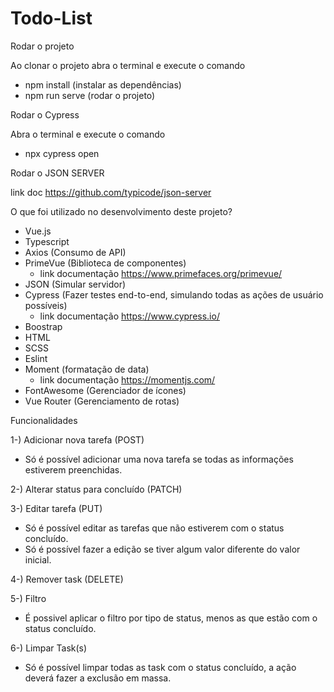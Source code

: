 # Todo-List

Rodar o projeto

Ao clonar o projeto abra o terminal e execute o comando
- npm install (instalar as dependências)
- npm run serve (rodar o projeto)

Rodar o Cypress

Abra o terminal e execute o comando
- npx cypress open

Rodar o JSON SERVER

link doc https://github.com/typicode/json-server

O que foi utilizado no desenvolvimento deste projeto?

- Vue.js
- Typescript
- Axios (Consumo de API)
- PrimeVue (Biblioteca de componentes) 
  - link documentação https://www.primefaces.org/primevue/
- JSON (Simular servidor)
- Cypress (Fazer testes end-to-end, simulando todas as ações de usuário possíveis)
  - link documentação https://www.cypress.io/
- Boostrap
- HTML
- SCSS
- Eslint
- Moment (formatação de data)
  - link documentação https://momentjs.com/
- FontAwesome (Gerenciador de ícones)
- Vue Router (Gerenciamento de rotas)

Funcionalidades

1-) Adicionar nova tarefa (POST)
- Só é possível adicionar uma nova tarefa se todas as informações estiverem preenchidas.

2-) Alterar status para concluído (PATCH)

3-) Editar tarefa (PUT)
- Só é possível editar as tarefas que não estiverem com o status concluído.
- Só é possível fazer a edição se tiver algum valor diferente do valor inicial.

4-) Remover task (DELETE)

5-) Filtro
- É possivel aplicar o filtro por tipo de status, menos as que estão com o status concluído.

6-) Limpar Task(s)
- Só é possível limpar todas as task com o status concluído, a ação deverá fazer a exclusão em massa.

